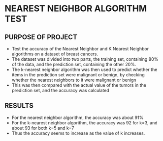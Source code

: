 NEAREST NEIGHBOR ALGORITHM TEST
===============================

## PURPOSE OF PROJECT
 - Test the accuracy of the Nearest Neighbor and K Nearest Neighbor algorithms on a dataset of breast cancers.
 - The dataset was divided into two parts, the training set, containing 80% of the data, and the prediction set, containing the other 20%.
 - The k-nearest neighbor algorithm was then used to predict whether the items in the prediction set were malignant or benign, by checking whether the nearest neighbors to it were malignant or benign
 - This was then compared with the actual value of the tumors in the prediction set, and the accuracy was calculated

## RESULTS
- For the nearest neighbor algorithm, the accuracy was about 91%
- For the k-nearest neighbor algorithm, the accuracy was 92 for k=3, and about 93 for both k=5 and k=7
- Thus the accuracy seems to increase as the value of k increases.